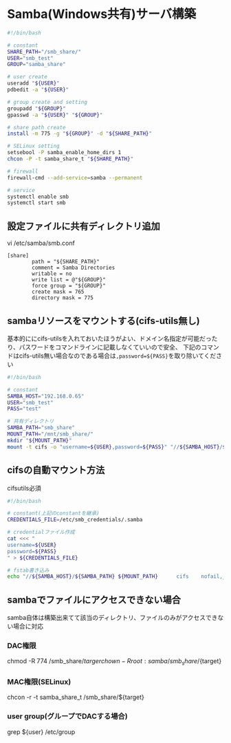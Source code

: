 # Samba(Windows共有)サーバ構築

```bash
#!/bin/bash

# constant
SHARE_PATH="/smb_share/"
USER="smb_test"
GROUP="samba_share"

# user create
useradd "${USER}"
pdbedit -a "${USER}"

# group create and setting
groupadd "${GROUP}"
gpasswd -a "${USER}" "${GROUP}"

# share path create
install -m 775 -g "${GROUP}" -d "${SHARE_PATH}"

# SELinux setting
setsebool -P samba_enable_home_dirs 1
chcon -P -t samba_share_t "${SHARE_PATH}"

# firewall
firewall-cmd --add-service=samba --permanent

# service
systemctl enable smb
systemctl start smb
```

## 設定ファイルに共有ディレクトリ追加

vi /etc/samba/smb.conf

```plain
[share]
        path = "${SHARE_PATH}"
        comment = Samba Directories
        writable = no
        write list = @"${GROUP}"
        force group = "${GROUP}"
        create mask = 765
        directory mask = 775
```

## sambaリソースをマウントする(cifs-utils無し)

基本的ににcifs-utilsを入れておいたほうがよい、ドメイン名指定が可能だったり、パスワードをコマンドラインに記載しなくていいので安全、
下記のコマンドはcifs-utils無い場合なのである場合は`,password=${PASS}`を取り除いてください

```bash
#!/bin/bash

# constant
SAMBA_HOST="192.168.0.65"
USER="smb_test"
PASS="test"

# 共有ディレクトリ
SAMBA_PATH="smb_share"
MOUNT_PATH="/mnt/smb_share/"
mkdir "${MOUNT_PATH}"
mount -t cifs -o "username=${USER},password=${PASS}" "//${SAMBA_HOST}/${SAMBA_PATH}" "${MOUNT_PATH}"
```

## cifsの自動マウント方法

cifsutils必須

```bash
#!/bin/bash

# constant(上記のconstantを継承)
CREDENTIALS_FILE=/etc/smb_credentials/.samba

# credentialファイル作成
cat <<< "
username=${USER}
password=${PASS}
" > ${CREDENTIALS_FILE}

# fstab書き込み
echo "//${SAMBA_HOST}/${SAMBA_PATH} ${MOUNT_PATH}      cifs    nofail,_netdev,x-systemd.automount,credentials=${CREDENTIALS_FILE}      0 0" >> /etc/fstab
```

## sambaでファイルにアクセスできない場合

samba自体は構築出来てて該当のディレクトリ、ファイルのみがアクセスできない場合に対応

### DAC権限

chmod -R 774 /smb_share/${targer}
chown -R root:samba /smb_share/${target}

### MAC権限(SELinux)

chcon -r -t samba_share_t /smb_share/${target}

### user group(グループでDACする場合)

grep ${user} /etc/group
